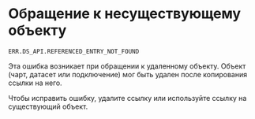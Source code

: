 # Обращение к несуществующему объекту

`ERR.DS_API.REFERENCED_ENTRY_NOT_FOUND`

Эта ошибка возникает при обращении к удаленному объекту.
Объект (чарт, датасет или подключение) мог быть удален после копирования ссылки на него.

Чтобы исправить ошибку, удалите ссылку или используйте ссылку на существующий объект.
